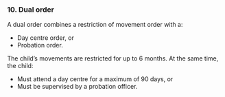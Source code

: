 ###  **10\. Dual order**

A dual order combines a restriction of movement order with a:

  * Day centre order, or 
  * Probation order. 

The child’s movements are restricted for up to 6 months. At the same time, the
child:

  * Must attend a day centre for a maximum of 90 days, or 
  * Must be supervised by a probation officer. 
